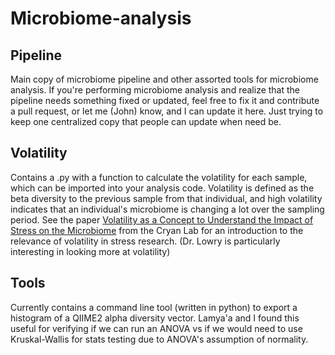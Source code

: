 # Microbiome-analysis
## Pipeline
 Main copy of microbiome pipeline and other assorted tools for microbiome analysis. If you're performing microbiome analysis and realize that the pipeline needs something fixed or updated, feel free to fix it and contribute a pull request, or let me (John) know, and I can update it here. Just trying to keep one centralized copy that people can update when need be.

## Volatility
Contains a .py with a function to calculate the volatility for each sample, which can be imported into your analysis code. Volatility is defined as the beta diversity to the previous sample from that individual, and high volatility indicates that an individual's microbiome is changing a lot over the sampling period. See the paper [Volatility as a Concept to Understand the Impact of Stress on the Microbiome](https://www.sciencedirect.com/science/article/pii/S0306453020304704) from the Cryan Lab for an introduction to the relevance of volatility in stress research. (Dr. Lowry is particularly interesting in looking more at volatility)

## Tools
Currently contains a command line tool (written in python) to export a histogram of a QIIME2 alpha diversity vector. Lamya'a and I found this useful for verifying if we can run an ANOVA vs if we would need to use Kruskal-Wallis for stats testing due to ANOVA's assumption of normality.
